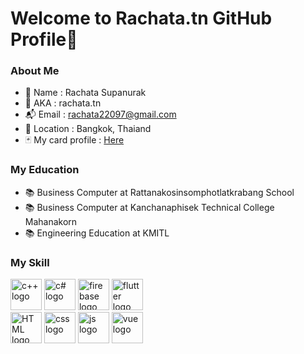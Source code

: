 # Welcome to Rachata.tn GitHub Profile👋

### About Me
- 📌 Name : Rachata Supanurak
- 👾 AKA : rachata.tn
- 📬 Email : rachata22097@gmail.com
- 🏢 Location : Bangkok, Thaiand
- 🃏 My card profile : [Here](https://profilehosting-a610a.web.app/) 

### My Education
- 📚 Business Computer at Rattanakosinsomphotlatkrabang School
- 📚 Business Computer at Kanchanaphisek Technical College Mahanakorn
- 📚 Engineering Education at KMITL

### My Skill

<div align="left">
<!-- <img src="https://upload.wikimedia.org/wikipedia/commons/thumb/a/af/Adobe_Photoshop_CC_icon.svg/2101px-Adobe_Photoshop_CC_icon.svg.png"   height="50" width="50" alt="PS logo"/>
<img src="https://upload.wikimedia.org/wikipedia/commons/thumb/f/f5/Affinity_Photo_V2_icon.svg/2048px-Affinity_Photo_V2_icon.svg.png" height="50" width="50" alt="AfPhoto logo"/>
<img src="https://upload.wikimedia.org/wikipedia/commons/thumb/9/90/DaVinci_Resolve_17_logo.svg/1200px-DaVinci_Resolve_17_logo.svg.png" height="50" width="50" alt="Davinchi logo"/> -->
<img src="https://cdn.freebiesupply.com/logos/large/2x/c-logo-svg-vector.svg" height="50" width="50" alt="c++ logo"/>
<img src="https://cdn.jsdelivr.net/gh/devicons/devicon/icons/csharp/csharp-original.svg" height="50" width="50" alt="c# logo"/>
<img src="https://upload.wikimedia.org/wikipedia/commons/thumb/c/c3/Python-logo-notext.svg/1869px-Python-logo-notext.svg.png" height="50" width="50" alt="firebase logo"/>
 <img src="https://github.com/RachataS/RachataS/assets/115066261/ea5e7087-bcd4-46a4-a8e5-52535e9cc147" height="50" width="50" alt="flutter logo"/><br>
<!-- <img src="https://upload.wikimedia.org/wikipedia/commons/thumb/9/9a/Laravel.svg/985px-Laravel.svg.png" height="50" width="50" alt="laravel logo"/> -->
<img src="https://www.w3.org/html/logo/downloads/HTML5_Badge_512.png" height="50" width="50" alt="HTML logo"/>
<img src="https://cdn.icon-icons.com/icons2/1826/PNG/512/4202020css3htmllogosocialsocialmedia-115668_115633.png" height="50" width="50" alt="css logo"/>
<img src="https://upload.wikimedia.org/wikipedia/commons/thumb/6/6a/JavaScript-logo.png/800px-JavaScript-logo.png" height="50" width="50" alt="js logo"/>
<img src="https://upload.wikimedia.org/wikipedia/commons/thumb/9/95/Vue.js_Logo_2.svg/2367px-Vue.js_Logo_2.svg.png" height="50" width="50" alt="vue logo"/>

</div>
<!--
**RachataS/RachataS** is a ✨ _special_ ✨ repository because its `README.md` (this file) appears on your GitHub profile.

Here are some ideas to get you started:

- 🔭 I’m currently working on ...
- 🌱 I’m currently learning ...
- 👯 I’m looking to collaborate on ...
- 🤔 I’m looking for help with ...
- 💬 Ask me about ...
- 📫 How to reach me: ...
- 😄 Pronouns: ...
- ⚡ Fun fact: ...
-->
